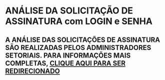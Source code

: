 # ANÁLISE DA SOLICITAÇÃO DE ASSINATURA com LOGIN e SENHA

##  A ANÁLISE DAS SOLICITAÇÕES DE ASSINATURA SÃO REALIZADAS PELOS ADMINISTRADORES SETORIAIS. PARA INFORMAÇÕES MAIS COMPLETAS, [CLIQUE AQUI PARA SER REDIRECIONADO](https://segov.gitbook.io/sigcon-concedentes/administracao-de-usuarios/analise-solicitacao-assinatura-login-senha%20)

